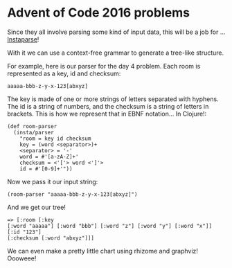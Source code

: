 # Advent of Code 2016 problems

Since they all involve parsing some kind of input data, this will be a job for ... [Instaparse](https://github.com/Engelberg/instaparse)!

With it we can use a context-free grammar to generate a tree-like structure.

For example, here is our parser for the day 4 problem.
Each room is represented as a key, id and checksum:

    aaaaa-bbb-z-y-x-123[abxyz]

The key is made of one or more strings of letters separated with hyphens.
The id is a string of numbers, and the checksum is a string of letters in brackets.
This is how we represent that in EBNF notation... In Clojure!:
  
    (def room-parser
      (insta/parser
        "room = key id checksum
        key = (word <separator>)+
        <separator> = '-'
        word = #'[a-zA-Z]+'
        checksum = <'['> word <']'>
        id = #'[0-9]+'"))
        
  Now we pass it our input string:

    (room-parser "aaaaa-bbb-z-y-x-123[abxyz]")
    
And we get our tree!
  
    => [:room [:key
    [:word "aaaaa"] [:word "bbb"] [:word "z"] [:word "y"] [:word "x"]]
    [:id "123"]
    [:checksum [:word "abxyz"]]]

We can even make a pretty little chart using rhizome and graphviz! Oooweee!
